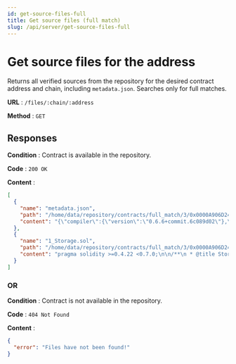 ```yaml
---
id: get-source-files-full
title: Get source files (full match)
slug: /api/server/get-source-files-full
---
```


# Get source files for the address

Returns all verified sources from the repository for the desired contract address and chain, including `metadata.json`. Searches only for full matches.

**URL** : `/files/:chain/:address`

**Method** : `GET`

## Responses

**Condition** : Contract is available in the repository.

**Code** : `200 OK`

**Content** :

```json
[
  {
    "name": "metadata.json",
    "path": "/home/data/repository/contracts/full_match/3/0x0000A906D248Cc99FB8CB296C8Ad8C6Df05431c9/metadata.json",
    "content": "{\"compiler\":{\"version\":\"0.6.6+commit.6c089d02\"},\"language\":\"Solidity\",\"output\":{\"abi\":[{\"inputs\":[],\"name\":\"retreive\",\"outputs\":[{\"internalType\":\"uint256\",\"name\":\"\",\"type\":\"uint256\"}],\"stateMutability\":\"view\",\"type\":\"function\"},{\"inputs\":[{\"internalType\":\"uint256\",\"name\":\"num\",\"type\":\"uint256\"}],\"name\":\"store\",\"outputs\":[],\"stateMutability\":\"nonpayable\",\"type\":\"function\"}],\"devdoc\":{\"details\":\"Store & retreive value in a variable\",\"methods\":{\"retreive()\":{\"details\":\"Return value \",\"returns\":{\"_0\":\"value of 'number'\"}},\"store(uint256)\":{\"details\":\"Store value in variable\",\"params\":{\"num\":\"value to store\"}}},\"title\":\"Storage\"},\"userdoc\":{\"methods\":{}}},\"settings\":{\"compilationTarget\":{\"browser/1_Storage.sol\":\"Storage\"},\"evmVersion\":\"istanbul\",\"libraries\":{},\"metadata\":{\"bytecodeHash\":\"ipfs\"},\"optimizer\":{\"enabled\":true,\"runs\":200},\"remappings\":[]},\"sources\":{\"browser/1_Storage.sol\":{\"keccak256\":\"0xaedc7086ad8503907209f50bac1e4dc6c2eca2ed41b15d03740fea748ea3f88e\",\"urls\":[\"bzz-raw://4bc331951c25951321cb29abbd689eb3af669530222c6bb2d45ff45334ee83a7\",\"dweb:/ipfs/QmWb1NQ6Pw8ZLMFX8uDjMyftgcEieT9iP2TvWisPhjN3U2\"]}},\"version\":1}"
  },
  {
    "name": "1_Storage.sol",
    "path": "/home/data/repository/contracts/full_match/3/0x0000A906D248Cc99FB8CB296C8Ad8C6Df05431c9/sources/browser/1_Storage.sol",
    "content": "pragma solidity >=0.4.22 <0.7.0;\n\n/**\n * @title Storage\n * @dev Store & retreive value in a variable\n */\ncontract Storage {\n\n    uint256 number;\n\n    /**\n     * @dev Store value in variable\n     * @param num value to store\n     */\n    function store(uint256 num) public {\n        number = num;\n    }\n\n    /**\n     * @dev Return value \n     * @return value of 'number'\n     */\n    function retreive() public view returns (uint256){\n        return number;\n    }\n}"
  }
]
```

### OR

**Condition** : Contract is not available in the repository.

**Code** : `404 Not Found`

**Content** :

```json
{
  "error": "Files have not been found!"
}
```
